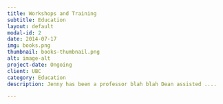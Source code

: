 ```yaml
---
title: Workshops and Training
subtitle: Education
layout: default
modal-id: 2
date: 2014-07-17
img: books.png
thumbnail: books-thumbnail.png
alt: image-alt
project-date: Ongoing
client: UBC
category: Education
description: Jenny has been a professor blah blah Dean assisted ....

---
```

